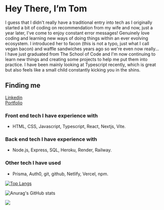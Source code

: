 # Hey There, I’m Tom
I guess that I didn't really have a traditional entry into tech as I originally started a bit of coding on recommendation from my wife and now, just a year later, I've come to enjoy constant error messages! Genuinely love coding and learning new ways of doing things within an ever evolving ecosystem. I introduced her to facon (this is not a typo, just what I call vegan bacon) and waffle sandwiches years ago so we're even now really...\
I have just graduated from The School of Code and I'm now continuing to learn new things and creating some projects to help me put them into practice. I have been mainly looking at Typescript recently, which is great but also feels like a small child constantly kicking you in the shins.

## Finding me
<a href='https://www.linkedin.com/in/tom-birbeck/' target="_blank">Linkedin</a>\
<a href='https://portfolio-tombirbeck.vercel.app/' target="_blank">Portfolio</a>

 ### Front end tech I have experience with
 - HTML, CSS, Javascript, Typescript, React, Nextjs, Vite.
 
 ### Back end tech I have experience with
 -  Node.js, Express, SQL, Heroku, Render, Railway. 
 
 ### Other tech I have used
 - Prisma, Auth0, git, github, Netlify, Vercel, npm. 

[![Top Langs](https://github-readme-stats.vercel.app/api/top-langs/?username=TomBirbeck&layout=compact&theme=tokyonight)](https://github.com/anuraghazra/github-readme-stats)

![Anurag's GitHub stats](https://github-readme-stats.vercel.app/api?username=TomBirbeck&show_icons=true&theme=tokyonight) 


<img src="https://www.codewars.com/users/TomBirbeck/badges/large"/>
<!---
TomBirbeck/TomBirbeck is a ✨ special ✨ repository because its `README.md` (this file) appears on your GitHub profile.
You can click the Preview link to take a look at your changes.
--->
